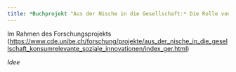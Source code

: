 ```yaml
---
title: *Buchprojekt "Aus der Nische in die Gesellschaft:* Die Rolle von Nachhaltigkeitsinitiativen für eine Nachhaltige Entwicklung
---
```


Im Rahmen des Forschungsprojekts (https://www.cde.unibe.ch/forschung/projekte/aus_der_nische_in_die_gesellschaft_konsumrelevante_soziale_innovationen/index_ger.html)


*Idee*




